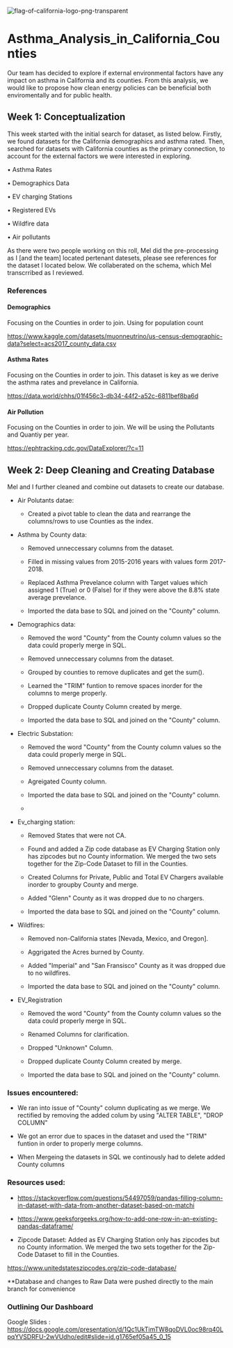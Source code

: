 ![flag-of-california-logo-png-transparent](https://user-images.githubusercontent.com/105950742/197089346-ab589b04-9119-4170-9fa6-559f70933828.png)



# Asthma_Analysis_in_California_Counties

Our team has decided to explore if external environmental factors have any impact on asthma in California and its counties. From this analysis, we would like to propose how clean energy policies can be beneficial both enviromentally and for public health. 


## Week 1: Conceptualization 

This week started with the initial search for dataset, as listed below. Firstly, we found datasets for the California demographics and asthma rated. Then, searched for datasets with California counties as the primary connection, to account for the external factors we were interested in exploring. 

  •	Asthma Rates

  •	Demographics Data

  •	EV charging Stations

  •	Registered EVs

  •	Wildfire data

  •	Air pollutants


As there were two people working on this roll, Mel did the pre-processing as I [and the team] located pertenant datesets, please see references for the dataset I located below. We collaberated on the schema, which Mel transcrribed as I reviewed. 

### References 

#### Demographics

Focusing on the Counties in order to join. Using for population count

https://www.kaggle.com/datasets/muonneutrino/us-census-demographic-data?select=acs2017_county_data.csv

#### Asthma Rates

Focusing on the Counties in order to join. This dataset is key as we derive the asthma rates and prevelance in California. 

https://data.world/chhs/01f456c3-db34-44f2-a52c-6811bef8ba6d

#### Air Pollution

Focusing on the Counties in order to join. We will be using the Pollutants and Quantiy per year.

https://ephtracking.cdc.gov/DataExplorer/?c=11



## Week 2: Deep Cleaning and Creating Database

Mel and I further cleaned and combine out datasets to create our database. 

 - Air Polutants datae: 

	- Created a pivot table to clean the data and rearrange the columns/rows to use Counties as the index.

 - Asthma by County data: 

	- Removed unneccessary columns from the dataset.

	- Filled in missing values from 2015-2016 years with values form 2017- 2018.
 
	- Replaced Asthma Prevelance column with Target values which assigned 1 (True) or 0 (False) for if they were above the 8.8% state average prevelance.
 
	- Imported the data base to SQL and joined on the "County" column.

 - Demographics data:

	- Removed the word "County" from the County column values so the data could properly merge in SQL.

	- Removed unneccessary columns from the dataset.

	- Grouped by counties to remove duplicates and get the sum().

	- Learned the "TRIM" funtion to remove spaces inorder for the columns to merge properly.

	- Dropped duplicate County Column created by merge.

	- Imported the data base to SQL and joined on the "County" column.

 - Electric Substation:

	- Removed the word "County" from the County column values so the data could properly merge in SQL.

	- Removed unneccessary columns from the dataset.

	- Agreigated County column.

	- Imported the data base to SQL and joined on the "County" column.
	- 
- Ev_charging station:
 
	- Removed States that were not CA.

	- Found and added a Zip code database as EV Charging Station only has zipcodes but no County information. We merged the two sets together for the Zip-Code Dataset to fill in the Counties.  

	- Created Columns for Private, Public and Total EV Chargers available inorder to groupby County and merge.

	- Added "Glenn" County as it was dropped due to no chargers.

	- Imported the data base to SQL and joined on the "County" column.

- Wildfires:

	- Removed non-California states [Nevada, Mexico, and Oregon].

	- Aggrigated the Acres burned by County.

	- Added "Imperial" and "San Fransisco" County as it was dropped due to no wildfires.

	- Imported the data base to SQL and joined on the "County" column.

- EV_Registration

	- Removed the word "County" from the County column values so the data could properly merge in SQL.

	- Renamed Columns for clarification. 
	 
	- Dropped "Unknown" Column. 

	- Dropped duplicate County Column created by merge.

	- Imported the data base to SQL and joined on the "County" column.


	

### Issues encountered:

-  We ran into issue of "County" column duplicating as we merge. We rectified by removing the added colum by using "ALTER TABLE", "DROP COLUMN"
	
-  We got an error due to spaces in the dataset and used the "TRIM" funtion in order to properly merge columns. 

-  When Mergeing the datasets in SQL we continously had to delete added County columns

### Resources used:

- https://stackoverflow.com/questions/54497059/pandas-filling-column-in-dataset-with-data-from-another-dataset-based-on-matchi

- https://www.geeksforgeeks.org/how-to-add-one-row-in-an-existing-pandas-dataframe/

- Zipcode Dataset: Added as  EV Charging Station only has zipcodes but no County information. We merged the two sets together for the Zip-Code Dataset to fill in the Counties. 

https://www.unitedstateszipcodes.org/zip-code-database/

**Database and changes to Raw Data were pushed directly to the main branch for convenience 


### Outlining Our Dashboard

Google Slides : https://docs.google.com/presentation/d/1Qc1UkTimTW8qoDVL0oc98rq40LpqYVSDRFU-2wVUdho/edit#slide=id.g1765ef05a45_0_15
